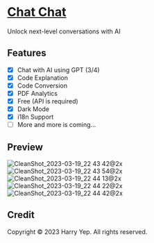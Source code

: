 # [Chat Chat](https://chat.okis.dev)

Unlock next-level conversations with AI

## Features

- [x] Chat with AI using GPT (3/4)
- [x] Code Explanation
- [x] Code Conversion
- [x] PDF Analytics
- [x] Free (API is required)
- [x] Dark Mode
- [x] i18n Support
- [ ] More and more is coming...

## Preview

![CleanShot_2023-03-19_22 43 42@2x](https://user-images.githubusercontent.com/66008528/226214421-7bde0f0c-88ff-4913-9603-b8d458219929.png)
![CleanShot_2023-03-19_22 43 54@2x](https://user-images.githubusercontent.com/66008528/226214422-3b9e350c-1302-4a16-83df-ab1b57564100.png)
![CleanShot_2023-03-19_22 44 13@2x](https://user-images.githubusercontent.com/66008528/226214423-5cfe8272-25b6-4842-a921-8f05c984de18.png)
![CleanShot_2023-03-19_22 44 22@2x](https://user-images.githubusercontent.com/66008528/226214424-d89e5500-8d3d-4d5a-b583-4342382a969c.png)
![CleanShot_2023-03-19_22 44 42@2x](https://user-images.githubusercontent.com/66008528/226214425-2901030c-cd30-4a98-aa24-d7bc7090631e.png)

## Credit

Copyright © 2023 Harry Yep. All rights reserved.
